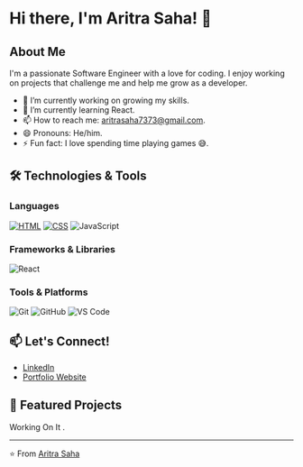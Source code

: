 # Hi there, I'm Aritra Saha! 👋

## About Me
I'm a passionate Software Engineer with a love for coding. I enjoy working on projects that challenge me and help me grow as a developer.

- 🔭 I’m currently working on growing my skills.
- 🌱 I’m currently learning React.
- 📫 How to reach me: aritrasaha7373@gmail.com.
- 😄 Pronouns: He/him.
- ⚡ Fun fact: I love spending time playing games 😅.

## 🛠️ Technologies & Tools

### Languages
[![HTML](https://img.shields.io/badge/HTML-%23E34F26.svg?logo=html5&logoColor=white)](#)
[![CSS](https://img.shields.io/badge/CSS-1572B6?logo=css3&logoColor=fff)](#)
![JavaScript](https://img.shields.io/badge/-JavaScript-F7DF1E?style=flat&logo=javascript&logoColor=black)

### Frameworks & Libraries
![React](https://img.shields.io/badge/-React-61DAFB?style=flat&logo=react&logoColor=black)

### Tools & Platforms
![Git](https://img.shields.io/badge/-Git-F05032?style=flat&logo=git&logoColor=white)
![GitHub](https://img.shields.io/badge/-GitHub-181717?style=flat&logo=github&logoColor=white)
![VS Code](https://img.shields.io/badge/-VS%20Code-007ACC?style=flat&logo=visual-studio-code&logoColor=white)

## 📫 Let's Connect!

- [LinkedIn](https://www.linkedin.com/in/aritra-saha-rainx/)
- [Portfolio Website](https://aritraxrain.netlify.app/)

## 🌟 Featured Projects

Working On It .

---

⭐️ From [Aritra Saha](https://github.com/Rain-09x16)
